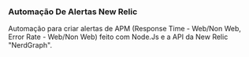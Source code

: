 ### Automação De Alertas New Relic

Automação para criar alertas de APM (Response Time - Web/Non Web, Error Rate - Web/Non Web) feito com Node.Js e a API da New Relic "NerdGraph".
